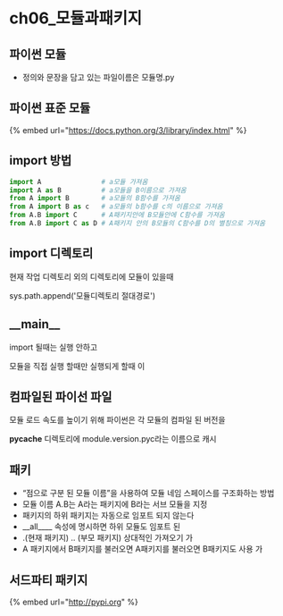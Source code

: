 # ch06\_모듈과패키지

## 파이썬 모듈

* 정의와 문장을 담고 있는 파일이름은 모듈명.py 

## 파이썬 표준 모듈

{% embed url="https://docs.python.org/3/library/index.html" %}

## import 방법

```python
import A               # a모듈 가져옴
import A as B          # a모듈을 B이름으로 가져옴
from A import B        # a모듈의 B함수를 가져옴
from A import B as c   # a모듈의 b함수를 c의 이름으로 가져옴
from A.B import C      # A패키지안에 B모듈안에 C함수를 가져옴
from A.B import C as D # A패키지 안의 B모듈의 C함수를 D의 별칭으로 가져옴
```

## import 디렉토리

현재 작업 디렉토리 외의 디렉토리에 모듈이 있을때

sys.path.append\('모듈디렉토리 절대경로'\)

## \_\_main\_\_

import 될때는 실행 안하고 

모듈을 직접 실행 할때만 실행되게 할때 이

## 컴파일된 파이선 파일

모듈 로드 속도를 높이기 위해 파이썬은 각 모듈의 컴파일 된 버전을

**pycache** 디렉토리에 module.version.pyc라는 이름으로 캐시

## 패키

* “점으로 구분 된 모듈 이름”을 사용하여 모듈 네임 스페이스를 구조화하는 방법 
* 모듈 이름 A.B는 A라는 패키지에 B라는 서브 모듈을 지정
* 패키지의 하위 패키지는 자동으로 임포트 되지 않는다
*  \_\_all_\_\__ 속성에 명시하면 하위 모듈도 임포트 된
* .\(현재 패키지\) .. \(부모 패키지\) 상대적인 가져오기 가
* A 패키지에서 B패키지를 불러오면 A패키지를 불러오면 B패키지도 사용 가





## 서드파티 패키지

{% embed url="http://pypi.org" %}



